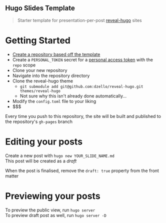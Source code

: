 Hugo Slides Template
---

> Starter template for presentation-per-post [reveal-hugo](https://github.com/dzello/reveal-hugo) sites

# Getting Started

* [Create a repository based off the template](https://github.com/featherbear/Slides-Hugo-Template/generate)
* Create a `PERSONAL_TOKEN` secret for a [personal access token](https://github.com/settings/tokens) with the `repo` scope
* Clone your new repository
* Navigate into the repository directory
* Clone the reveal-hugo theme
  * `git submodule add git@github.com:dzello/reveal-hugo.git themes/reveal-hugo`
  * Not sure why this isn't already done automatically...
* Modify the `config.toml` file to your liking
* $$$

Every time you push to this repository, the site will be built and published to the repository's `gh-pages` branch

# Editing your posts

Create a new post with `hugo new YOUR_SLIDE_NAME.md`  
This post will be created as a _draft_

When the post is finalised, remove the `draft: true` property from the front matter

# Previewing your posts

To preview the public view, run `hugo server`  
To preview draft post as well, run `hugo server -D`  
